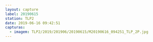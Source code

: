 ```yaml
---
layout: capture
label: 20190615
station: TLP2
date: 2019-06-16 09:42:51
capturas:
  - imagem: TLP2/2019/201906/20190615/M20190616_094251_TLP_2P.jpg
---
```

